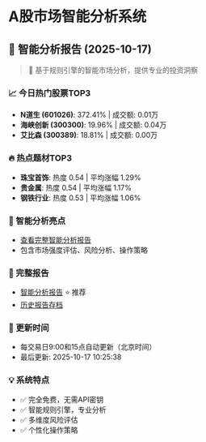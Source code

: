 # A股市场智能分析系统

## 🤖 智能分析报告 (2025-10-17)

> 🚀 基于规则引擎的智能市场分析，提供专业的投资洞察

### 📈 今日热门股票TOP3
- **N道生 (601026)**: 372.41% | 成交额: 0.01万
- **海峡创新 (300300)**: 19.96% | 成交额: 0.04万
- **艾比森 (300389)**: 18.81% | 成交额: 0.00万

### 🔥 热点题材TOP3
- **珠宝首饰**: 热度 0.54 | 平均涨幅 1.29%
- **贵金属**: 热度 0.54 | 平均涨幅 1.17%
- **钢铁行业**: 热度 0.53 | 平均涨幅 1.06%

### 🤖 智能分析亮点
- [查看完整智能分析报告](reports/enhanced_report_2025-10-17.md)
- 包含市场强度评估、风险分析、操作策略

### 📄 完整报告
- [智能分析报告](reports/enhanced_report_2025-10-17.md) ⭐ 推荐
- [历史报告存档](reports/)

### 🔄 更新时间
- 每交易日9:00和15点自动更新（北京时间）
- 最后更新: 2025-10-17 10:25:38

### 💡 系统特点
- ✅ 完全免费，无需API密钥
- ✅ 智能规则引擎，专业分析
- ✅ 多维度风险评估
- ✅ 个性化操作策略
